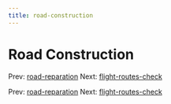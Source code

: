```yaml
---
title: road-construction
---
```




# Road Construction

Prev: [road-reparation](road-reparation.md) Next:
[flight-routes-check](flight-routes-check.md)

Prev: [road-reparation](road-reparation.md) Next:
[flight-routes-check](flight-routes-check.md)
